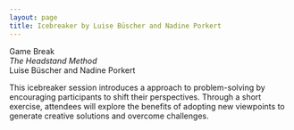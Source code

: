 ```yaml
---
layout: page
title: Icebreaker by Luise Büscher and Nadine Porkert
---
```


Game Break<br/>
*The Headstand Method*<br/>
Luise Büscher and Nadine Porkert<br/>

This icebreaker session introduces a approach to problem-solving by encouraging participants to shift their perspectives. Through a short exercise, attendees will explore the benefits of adopting new viewpoints to generate creative solutions and overcome challenges.